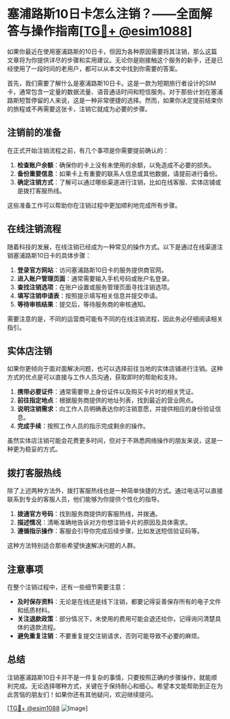 # 塞浦路斯10日卡怎么注销？——全面解答与操作指南[[TG💪+ @esim1088](https://t.me/s/esim1088)]

如果你最近在使用塞浦路斯的10日卡，但因为各种原因需要将其注销，那么这篇文章将为你提供详尽的步骤和实用建议。无论你是刚接触这个服务的新手，还是已经使用了一段时间的老用户，都可以从本文中找到你需要的答案。

首先，我们需要了解什么是塞浦路斯10日卡。这是一款为短期旅行者设计的SIM卡，通常包含一定量的数据流量、语音通话时间和短信服务。对于那些计划在塞浦路斯短暂停留的人来说，这是一种非常便捷的选择。然而，如果你决定提前结束你的旅程或不再需要这张卡，注销它就成为必要的步骤。

## 注销前的准备

在正式开始注销流程之前，有几个事项是你需要提前确认的：

1. **检查账户余额**：确保你的卡上没有未使用的余额，以免造成不必要的损失。
2. **备份重要信息**：如果卡上有重要的联系人信息或其他数据，请提前进行备份。
3. **确定注销方式**：了解可以通过哪些渠道进行注销，比如在线客服、实体店铺或是拨打客服热线。

这些准备工作可以帮助你在注销过程中更加顺利地完成所有步骤。

## 在线注销流程

随着科技的发展，在线注销已经成为一种常见的操作方式。以下是通过在线渠道注销塞浦路斯10日卡的具体步骤：

1. **登录官方网站**：访问塞浦路斯10日卡的服务提供商官网。
2. **进入账户管理页面**：通常需要输入手机号码或账户名登录。
3. **查找注销选项**：在账户设置或服务管理页面寻找注销选项。
4. **填写注销申请表**：按照提示填写相关信息并提交申请。
5. **等待审核结果**：提交后，等待服务商的审核通知。

需要注意的是，不同的运营商可能有不同的在线注销流程，因此务必仔细阅读相关指引。

## 实体店注销

如果你更倾向于面对面解决问题，也可以选择前往当地的实体店铺进行注销。这种方式的优点是可以直接与工作人员沟通，获取即时的帮助和支持。

1. **携带必要证件**：通常需要带上身份证件以及购买卡片时的相关凭证。
2. **前往指定地点**：根据服务商提供的地址列表，找到最近的营业网点。
3. **说明注销需求**：向工作人员明确表达你的注销意愿，并提供相应的身份验证信息。
4. **完成手续**：按照工作人员的指示完成剩余的操作。

虽然实体店注销可能会花费更多时间，但对于不熟悉网络操作的朋友来说，这是一种更为稳妥的方式。

## 拨打客服热线

除了上述两种方法外，拨打客服热线也是一种简单快捷的方式。通过电话可以直接联系到专业的客服人员，他们能够为你提供个性化的指导。

1. **拨通官方号码**：找到服务商提供的客服热线，并拨通。
2. **描述情况**：清晰准确地告诉对方你想注销卡片的原因及具体需求。
3. **遵循指示操作**：客服会引导你完成后续步骤，比如发送短信验证码等。

这种方法特别适合那些希望快速解决问题的人群。

## 注意事项

在整个注销过程中，还有一些细节需要注意：

- **及时保存资料**：无论是在线还是线下注销，都要记得妥善保存所有的电子文件和纸质材料。
- **关注退款政策**：部分情况下，未使用的费用可能会退还给你，记得询问清楚具体的退款流程。
- **避免重复注销**：不要重复提交注销请求，否则可能导致不必要的麻烦。

## 总结

注销塞浦路斯10日卡并不是一件复杂的事情，只要按照正确的步骤操作，就能顺利完成。无论选择哪种方式，关键在于保持耐心和细心。希望本文能帮助到正在为此苦恼的朋友们！如果你还有其他疑问，欢迎继续提问。

[[TG💪+ @esim1088](https://t.me/s/esim1088) ![Image](https://i.postimg.cc/4NQfJmqS/Snipaste-2025-05-13-00-14-12.png)]